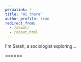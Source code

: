 ```yaml
---
permalink: /
title: "Hi there"
author_profile: true
redirect_from: 
  - /about/
  - /about.html
---
```


I'm Sarah, a sociologist exploring… 


======
